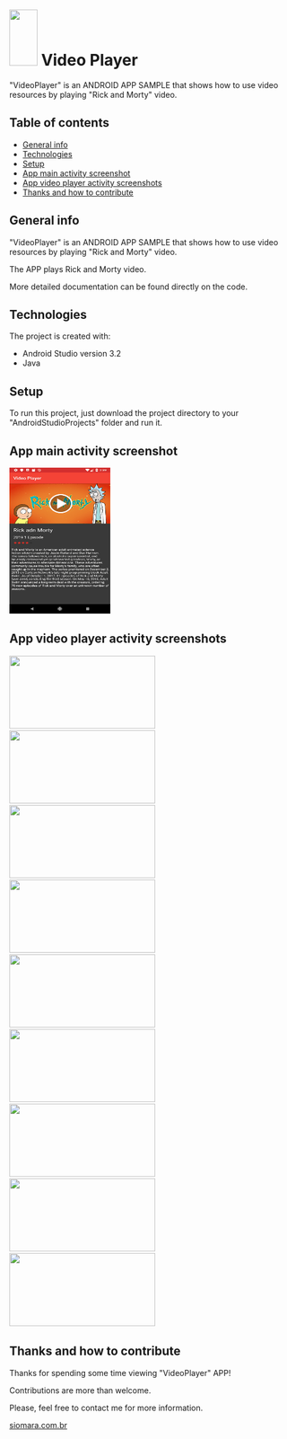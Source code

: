 # <kbd><img src="https://github.com/siomarapantarotto/readme-screenshots/blob/master/videoplayer01.png" width="50" height="100"/></kbd>  Video Player
"VideoPlayer" is an ANDROID APP SAMPLE that shows how to use video resources by playing "Rick and Morty" video.


## Table of contents
* [General info](#general-info)
* [Technologies](#technologies)
* [Setup](#setup)
* [App main activity screenshot](#app-main-activity-screenshot)
* [App video player activity screenshots](#app-video-player-activity-screenshots)
* [Thanks and how to contribute](#thanks-and-how-to-contribute)


## General info
"VideoPlayer" is an ANDROID APP SAMPLE that shows how to use video resources by playing "Rick and Morty" video.

The APP plays Rick and Morty video.

More detailed documentation can be found directly on the code.


## Technologies
The project is created with:
* Android Studio version 3.2
* Java


## Setup
To run this project, just download the project directory to your "AndroidStudioProjects" folder and run it.


## App main activity screenshot
<kbd><img src="https://github.com/siomarapantarotto/readme-screenshots/blob/master/VideoPlayer/videoplayer01.png" width="180" height="260"></kbd>

## App video player activity screenshots
<kbd><img src="https://github.com/siomarapantarotto/readme-screenshots/blob/master/videoplayer04.png" width="260" height="130"></kbd> <kbd><img src="https://github.com/siomarapantarotto/ReadMeScreeshots/blob/master/videoplayer05.png" width="260" height="130"></kbd>
<kbd><img src="https://github.com/siomarapantarotto/readme-screenshots/blob/master/videoplayer06.png" width="260" height="130"></kbd>
<kbd><img src="https://github.com/siomarapantarotto/readme-screenshots/blob/master/videoplayer07.png" width="260" height="130"></kbd>
<kbd><img src="https://github.com/siomarapantarotto/readme-screenshots/blob/master/videoplayer08.png" width="260" height="130"></kbd>
<kbd><img src="https://github.com/siomarapantarotto/readme-screenshots/blob/master/videoplayer09.png" width="260" height="130"></kbd>
<kbd><img src="https://github.com/siomarapantarotto/readme-screenshots/blob/master/videoplayer10.png" width="260" height="130"></kbd>
<kbd><img src="https://github.com/siomarapantarotto/readme-screenshots/blob/master/videoplayer11.png" width="260" height="130"></kbd>
<kbd><img src="https://github.com/siomarapantarotto/readme-screenshots/blob/master/videoplayer12.png" width="260" height="130"></kbd>


## Thanks and how to contribute
Thanks for spending some time viewing "VideoPlayer" APP!

Contributions are more than welcome.

Please, feel free to contact me for more information.

[siomara.com.br](http://www.siomara.com.br)